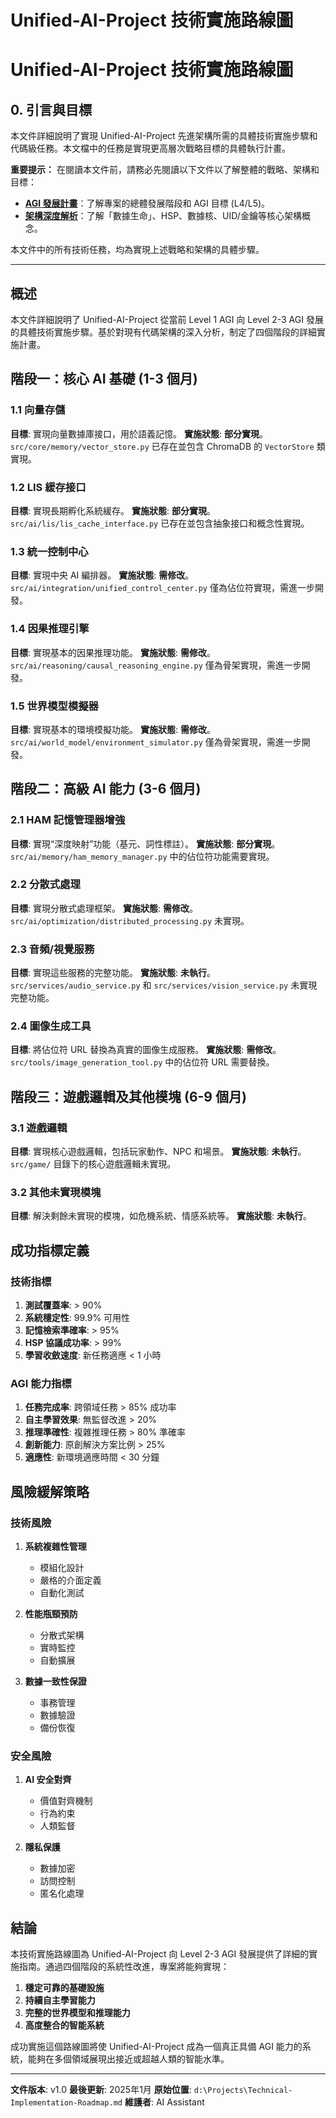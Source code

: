 ﻿# Unified-AI-Project 技術實施路線圖

# Unified-AI-Project 技術實施路線圖

<!-- DEPRECATED: This document has been superseded by TECHNICAL_ROADMAP.md. Please refer to the new canonical roadmap for the latest development plans. -->

## 0. 引言與目標

本文件詳細說明了實現 Unified-AI-Project 先進架構所需的具體技術實施步驟和代碼級任務。本文檔中的任務是實現更高層次戰略目標的具體執行計畫。

**重要提示：** 在閱讀本文件前，請務必先閱讀以下文件以了解整體的戰略、架構和目標：

*   **[AGI 發展計畫](../planning/core-development/agi-development-plan.md)**：了解專案的總體發展階段和 AGI 目標 (L4/L5)。
*   **[架構深度解析](../planning/core-development/architecture-deep-dive.md)**：了解「數據生命」、HSP、數據核、UID/金鑰等核心架構概念。

本文件中的所有技術任務，均為實現上述戰略和架構的具體步驟。

---

## 概述

本文件詳細說明了 Unified-AI-Project 從當前 Level 1 AGI 向 Level 2-3 AGI 發展的具體技術實施步驟。基於對現有代碼架構的深入分析，制定了四個階段的詳細實施計畫。

## 階段一：核心 AI 基礎 (1-3 個月)

### 1.1 向量存儲
**目標**: 實現向量數據庫接口，用於語義記憶。
**實施狀態**: **部分實現**。`src/core/memory/vector_store.py` 已存在並包含 ChromaDB 的 `VectorStore` 類實現。

### 1.2 LIS 緩存接口
**目標**: 實現長期孵化系統緩存。
**實施狀態**: **部分實現**。`src/ai/lis/lis_cache_interface.py` 已存在並包含抽象接口和概念性實現。

### 1.3 統一控制中心
**目標**: 實現中央 AI 編排器。
**實施狀態**: **需修改**。`src/ai/integration/unified_control_center.py` 僅為佔位符實現，需進一步開發。

### 1.4 因果推理引擎
**目標**: 實現基本的因果推理功能。
**實施狀態**: **需修改**。`src/ai/reasoning/causal_reasoning_engine.py` 僅為骨架實現，需進一步開發。

### 1.5 世界模型模擬器
**目標**: 實現基本的環境模擬功能。
**實施狀態**: **需修改**。`src/ai/world_model/environment_simulator.py` 僅為骨架實現，需進一步開發。

## 階段二：高級 AI 能力 (3-6 個月)

### 2.1 HAM 記憶管理器增強
**目標**: 實現“深度映射”功能（基元、詞性標註）。
**實施狀態**: **部分實現**。`src/ai/memory/ham_memory_manager.py` 中的佔位符功能需要實現。

### 2.2 分散式處理
**目標**: 實現分散式處理框架。
**實施狀態**: **需修改**。`src/ai/optimization/distributed_processing.py` 未實現。

### 2.3 音頻/視覺服務
**目標**: 實現這些服務的完整功能。
**實施狀態**: **未執行**。`src/services/audio_service.py` 和 `src/services/vision_service.py` 未實現完整功能。

### 2.4 圖像生成工具
**目標**: 將佔位符 URL 替換為真實的圖像生成服務。
**實施狀態**: **需修改**。`src/tools/image_generation_tool.py` 中的佔位符 URL 需要替換。

## 階段三：遊戲邏輯及其他模塊 (6-9 個月)

### 3.1 遊戲邏輯
**目標**: 實現核心遊戲邏輯，包括玩家動作、NPC 和場景。
**實施狀態**: **未執行**。`src/game/` 目錄下的核心遊戲邏輯未實現。

### 3.2 其他未實現模塊
**目標**: 解決剩餘未實現的模塊，如危機系統、情感系統等。
**實施狀態**: **未執行**。

## 成功指標定義

### 技術指標

1. **測試覆蓋率**: > 90%
2. **系統穩定性**: 99.9% 可用性
3. **記憶檢索準確率**: > 95%
4. **HSP 協議成功率**: > 99%
5. **學習收斂速度**: 新任務適應 < 1 小時

### AGI 能力指標

1. **任務完成率**: 跨領域任務 > 85% 成功率
2. **自主學習效果**: 無監督改進 > 20%
3. **推理準確性**: 複雜推理任務 > 80% 準確率
4. **創新能力**: 原創解決方案比例 > 25%
5. **適應性**: 新環境適應時間 < 30 分鐘

## 風險緩解策略

### 技術風險

1. **系統複雜性管理**
   - 模組化設計
   - 嚴格的介面定義
   - 自動化測試

2. **性能瓶頸預防**
   - 分散式架構
   - 實時監控
   - 自動擴展

3. **數據一致性保證**
   - 事務管理
   - 數據驗證
   - 備份恢復

### 安全風險

1. **AI 安全對齊**
   - 價值對齊機制
   - 行為約束
   - 人類監督

2. **隱私保護**
   - 數據加密
   - 訪問控制
   - 匿名化處理

## 結論

本技術實施路線圖為 Unified-AI-Project 向 Level 2-3 AGI 發展提供了詳細的實施指南。通過四個階段的系統性改進，專案將能夠實現：

1. **穩定可靠的基礎設施**
2. **持續自主學習能力**
3. **完整的世界模型和推理能力**
4. **高度整合的智能系統**

成功實施這個路線圖將使 Unified-AI-Project 成為一個真正具備 AGI 能力的系統，能夠在多個領域展現出接近或超越人類的智能水準。

---

**文件版本**: v1.0
**最後更新**: 2025年1月
**原始位置**: `d:\Projects\Technical-Implementation-Roadmap.md`
**維護者**: AI Assistant
